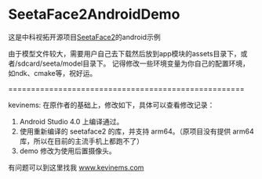 # SeetaFace2AndroidDemo
这是中科视拓开源项目[SeetaFace2](https://github.com/seetafaceengine/SeetaFace2)的android示例

由于模型文件较大，需要用户自己去下载然后放到app模块的assets目录下，或者/sdcard/seeta/model目录下。
记得修改一些环境变量为你自己的配置环境，如ndk、cmake等，祝好运。

====================================================  
  
kevinems:
在原作者的基础上，修改如下，具体可以查看修改记录：
1. Android Studio 4.0 上编译通过。
2. 使用重新编译的 seetaface2 的库，并支持 arm64。（原项目没有提供 arm64 库，所以在目前的主流手机上都跑不了）
3. demo 修改为使用后置摄像头。

有问题可以到这里找我 www.kevinems.com